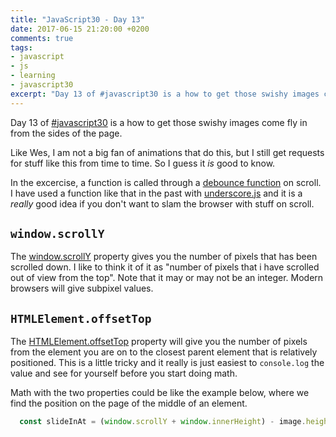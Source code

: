 ```yaml
---
title: "JavaScript30 - Day 13"
date: 2017-06-15 21:20:00 +0200
comments: true
tags:
- javascript
- js
- learning
- javascript30
excerpt: "Day 13 of #javascript30 is a how to get those swishy images come fly in from the sides of the page."
---
```

Day 13 of [#javascript30](https://javascript30.com) is a how to get those swishy images come fly in from the sides of the page.

Like Wes, I am not a big fan of animations that do this, but I still get requests for stuff like this from time to time. So I guess it _is_ good to know. 

In the excercise, a function is called through a [debounce function](https://davidwalsh.name/javascript-debounce-function) on scroll. I have used a function like that in the past with [underscore.js](http://underscorejs.org/#debounce) and it is a _really_ good idea if you don't want to slam the browser with stuff on scroll.

## `window.scrollY`
The [window.scrollY](https://developer.mozilla.org/en-US/docs/Web/API/Window/scrollY) property gives you the number of pixels that has been scrolled down. I like to think it of it as "number of pixels that i have scrolled out of view from the top". Note that it may or may not be an integer. Modern browsers will give subpixel values.

## `HTMLElement.offsetTop`
The [HTMLElement.offsetTop](https://developer.mozilla.org/en-US/docs/Web/API/HTMLElement/offsetTop) property will give you the number of pixels from the element you are on to the closest parent element that is relatively positioned. This is a little tricky and it really is just easiest to `console.log` the value and see for yourself before you start doing math.

Math with the two properties could be like the example below, where we find the position on the page of the middle of an element.
```js
  const slideInAt = (window.scrollY + window.innerHeight) - image.height / 2;
```